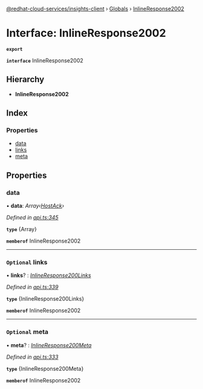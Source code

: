 [@redhat-cloud-services/insights-client](../README.md) › [Globals](../globals.md) › [InlineResponse2002](inlineresponse2002.md)

# Interface: InlineResponse2002

**`export`** 

**`interface`** InlineResponse2002

## Hierarchy

* **InlineResponse2002**

## Index

### Properties

* [data](inlineresponse2002.md#data)
* [links](inlineresponse2002.md#optional-links)
* [meta](inlineresponse2002.md#optional-meta)

## Properties

###  data

• **data**: *Array‹[HostAck](hostack.md)›*

*Defined in [api.ts:345](https://github.com/RedHatInsights/javascript-clients/blob/master/packages/insights/api.ts#L345)*

**`type`** {Array<HostAck>}

**`memberof`** InlineResponse2002

___

### `Optional` links

• **links**? : *[InlineResponse200Links](inlineresponse200links.md)*

*Defined in [api.ts:339](https://github.com/RedHatInsights/javascript-clients/blob/master/packages/insights/api.ts#L339)*

**`type`** {InlineResponse200Links}

**`memberof`** InlineResponse2002

___

### `Optional` meta

• **meta**? : *[InlineResponse200Meta](inlineresponse200meta.md)*

*Defined in [api.ts:333](https://github.com/RedHatInsights/javascript-clients/blob/master/packages/insights/api.ts#L333)*

**`type`** {InlineResponse200Meta}

**`memberof`** InlineResponse2002

